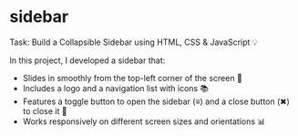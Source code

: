 # sidebar
Task: Build a Collapsible Sidebar using HTML, CSS & JavaScript 💡

In this project, I developed a sidebar that:
- Slides in smoothly from the top-left corner of the screen 📱
- Includes a logo and a navigation list with icons 📚
- Features a toggle button to open the sidebar (≡) and a close button (✖) to close it 🔄
- Works responsively on different screen sizes and orientations 📊

